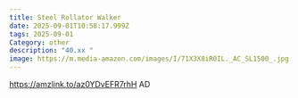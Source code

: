 ```yaml
---
title: Steel Rollator Walker
date: 2025-09-01T10:58:17.999Z
tags: 2025-09-01
Category: other
description: "40.xx "
image: https://m.media-amazon.com/images/I/71X3X8iR0IL._AC_SL1500_.jpg
---
```

https://amzlink.to/az0YDvEFR7rhH
AD